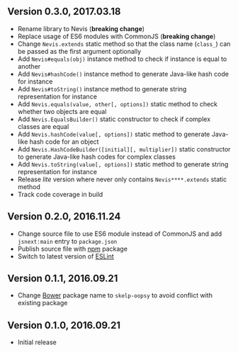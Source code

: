 ## Version 0.3.0, 2017.03.18

* Rename library to Nevis (**breaking change**)
* Replace usage of ES6 modules with CommonJS (**breaking change**)
* Change `Nevis.extends` static method so that the class name (`class_`) can be passed as the first argument optionally
* Add `Nevis#equals(obj)` instance method to check if instance is equal to another
* Add `Nevis#hashCode()` instance method to generate Java-like hash code for instance
* Add `Nevis#toString()` instance method to generate string representation for instance
* Add `Nevis.equals(value, other[, options])` static method to check whether two objects are equal
* Add `Nevis.EqualsBuilder()` static constructor to check if complex classes are equal
* Add `Nevis.hashCode(value[, options])` static method to generate Java-like hash code for an object
* Add `Nevis.HashCodeBuilder([initial][, multiplier])` static constructor to generate Java-like hash codes for complex classes
* Add `Nevis.toString(value[, options])` static method to generate string representation for instance
* Release *lite* version where never only contains `Nevis****.extends` static method
* Track code coverage in build

## Version 0.2.0, 2016.11.24

* Change source file to use ES6 module instead of CommonJS and add `jsnext:main` entry to `package.json`
* Publish source file with [npm](http://npmjs.com) package
* Switch to latest version of [ESLint](http://eslint.org)

## Version 0.1.1, 2016.09.21

* Change [Bower](https://bower.io) package name to `skelp-oopsy` to avoid conflict with existing package

## Version 0.1.0, 2016.09.21

* Initial release
